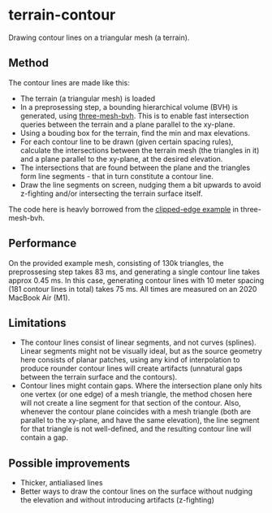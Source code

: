 # terrain-contour

Drawing contour lines on a triangular mesh (a terrain).

## Method

The contour lines are made like this:

- The terrain (a triangular mesh) is loaded
- In a preprosessing step, a bounding hierarchical volume (BVH) is generated, using [three-mesh-bvh](https://github.com/gkjohnson/three-mesh-bvh). This is to enable fast intersection queries between the terrain and a plane parallel to the xy-plane.
- Using a bouding box for the terrain, find the min and max elevations.
- For each contour line to be drawn (given certain spacing rules), calculate the intersections between the terrain mesh (the triangles in it) and a plane parallel to the xy-plane, at the desired elevation.
- The intersections that are found between the plane and the triangles form line segments - that in turn constitute a contour line.
- Draw the line segments on screen, nudging them a bit upwards to avoid z-fighting and/or intersecting the terrain surface itself.

The code here is heavly borrowed from the [clipped-edge example](https://gkjohnson.github.io/three-mesh-bvh/example/bundle/clippedEdges.html) in three-mesh-bvh.

## Performance

On the provided example mesh, consisting of 130k triangles, the preprossesing step takes 83 ms, and generating a single contour line takes approx 0.45 ms. In this case, generating contour lines with 10 meter spacing (181 contour lines in total) takes 75 ms. All times are measured on an 2020 MacBook Air (M1).

## Limitations

- The contour lines consist of linear segments, and not curves (splines). Linear segments might not be visually ideal, but as the source geometry here consists of planar patches, using any kind of interpolation to produce rounder contour lines will create artifacts (unnatural gaps between the terrain surface and the contours).
- Contour lines might contain gaps. Where the intersection plane only hits one vertex (or one edge) of a mesh triangle, the method chosen here will not create a line segment for that section of the contour. Also, whenever the contour plane coincides with a mesh triangle (both are parallel to the xy-plane, and have the same elevation), the line segment for that triangle is not well-defined, and the resulting contour line will contain a gap.

## Possible improvements

- Thicker, antialiased lines
- Better ways to draw the contour lines on the surface without nudging the elevation and without introducing artifacts (z-fighting)
